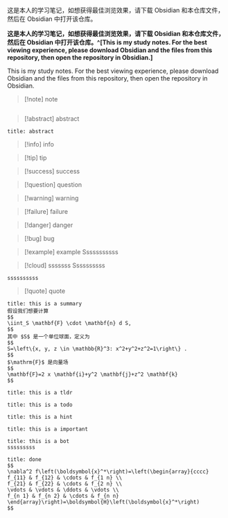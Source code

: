 这是本人的学习笔记，如想获得最佳浏览效果，请下载 Obsidian 和本仓库文件，然后在 Obsidian 中打开该仓库。

**这是本人的学习笔记，如想获得最佳浏览效果，请下载 Obsidian 和本仓库文件，然后在 Obsidian 中打开该仓库。^[This is my study notes. For the best viewing experience, please download Obsidian and the files from this repository, then open the repository in Obsidian.]**

This is my study notes. For the best viewing experience, please download Obsidian and the files from this repository, then open the repository in Obsidian.

>[!note] note

```ad-note

```


>[!abstract] abstract

```ad-abstract
title: abstract
```

>[!info] info

>[!tip] tip

>[!success] success

>[!question] question

>[!warning] warning

>[!failure] failure

>[!danger] danger

>[!bug] bug

>[!example] example
>Sssssssssss

>[!cloud] sssssss
>Ssssssssss

```ad-sq
ssssssssss
```


>[!quote] quote


```ad-summary
title: this is a summary
假设我们想要计算
$$
\iint_S \mathbf{F} \cdot \mathbf{n} d S,
$$
其中 $S$ 是一个单位球面，定义为
$$
S=\left\{x, y, z \in \mathbb{R}^3: x^2+y^2+z^2=1\right\} .
$$
$\mathrm{F}$ 是向量场
$$
\mathbf{F}=2 x \mathbf{i}+y^2 \mathbf{j}+z^2 \mathbf{k}
$$

```

```ad-tldr
title: this is a tldr
```

```ad-todo
title: this is a todo
```

```ad-hint
title: this is a hint
```

```ad-bug
title: this is a important
```

```ad-chatgpt
title: this is a bot
sssssssss
```
```ad-done
title: done
$$
\nabla^2 f\left(\boldsymbol{x}^*\right)=\left(\begin{array}{cccc}
f_{11} & f_{12} & \cdots & f_{1 n} \\
f_{21} & f_{22} & \cdots & f_{2 n} \\
\vdots & \vdots & \ddots & \vdots \\
f_{n 1} & f_{n 2} & \cdots & f_{n n}
\end{array}\right)=\boldsymbol{H}\left(\boldsymbol{x}^*\right)
$$
```
